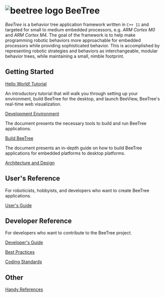 # ![beetree logo][logo] BeeTree

*BeeTree* is a behavior tree application framework written in `C++ 11` and targeted for small to medium embedded processors, e.g. *ARM Cortex M0* and *ARM Cortex M4*. The goal of the framework is to help make programming robotic behaviors more approachable for embedded processors while providing sophisticated behavior. This is accomplished by representing robotic strategies and behaviors as interchangeable, modular behavior trees, while maintaining a small, nimble footprint.

## Getting Started

[Hello World! Tutorial](docs/tutorials/helloworld.md)

An introductory tutorial that will walk you through setting up your environment, build BeeTree for the desktop, and launch BeeView, BeeTree's real-time web visualization.

[Development Environment](docs/development-environment.md)

The document presents the necessary tools to build and run BeeTree applications.

[Build BeeTree](docs/build-beetree.md)

The document presents an in-depth guide on how to build BeeTree applications for embedded platforms to desktop platforms.

[Architecture and Design](docs/architecture.md)

## User's Reference

For roboticists, hobbyists, and developers who want to create BeeTree applications.

[User's Guide](docs/users-guide/README.md)

## Developer Reference

For developers who want to contribute to the BeeTree project.

[Developer's Guide](docs/developers-guide/README.md)

[Best Practices](docs/best-practices.md)

[Coding Standards](docs/coding-standards.md)

## Other

[Handy References](docs/references.md)

[logo]: docs/img/beetree-logo-50px.png